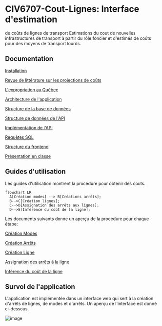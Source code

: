 # CIV6707-Cout-Lignes: Interface d'estimation
de coûts de lignes de transport
Estimations du cout de nouvelles infrastructures de transport à partir du rôle foncier et d'estimés de coûts pour des moyens de transport lourds.

## Documentation

[Installation](docs/installation/Installation.md)

[Revue de littérature sur les projections de coûts](docs/transit-infrastructure-costs/cost_estimation_review.md)

[L'expropriation au Québec](docs/transit-infrastructure-costs/expropriation_au_qc.md)

[Architecture de l'application](docs/architecture/architecture.md)

[Structure de la base de données](docs/database/database_specification.md)

[Structure de données de l'API](docs/api/API%20usage%20guide.md)

[Implémentation de l'API](docs/api/API%20implementation.md)

[Requêtes SQL](docs/api/sql%20requests%20documentation.md)

[Structure du frontend](docs/frontend/frontend_doc.md)

[Présentation en classe](docs/CIV6707_Projet_B_Prédiction_couts_Lignes_de_transport.pdf)
## Guides d'utilisation
Les guides d'utilisation montrent la procédure pour obtenir des couts. 
```mermaid
flowchart LR
  A[Création modes] --> B[Créations arrêts];
  B-->C[Création lignes];
  C-->D[Assignation des arrêts aux lignes];
  D-->E[Inférence du coût de la ligne];
```
Les documents suivants donne un aperçu de la procédure pour chaque étape:

[Création Modes](docs/guides/MODE_CREATION.md)

[Création Arrêts](docs/guides/STOPS_CREATION.md)

[Création Ligne](docs/guides/LINE_CREATION.md)

[Assignation des arrêts à la ligne](docs/guides/LINE_STOP_CREATION.md)

[Inférence du coût de la ligne](docs/guides/LINE_COST_INFERENCE.md)

## Survol de l'application
L'application est implémentée dans un interface web qui sert à la création d'arrêts de lignes, de modes et d'arrêts. Un aperçu de l'interface est donné ci-dessous.

![image](https://github.com/user-attachments/assets/a4f891ff-b393-4a52-bc77-d34f80b62891)
